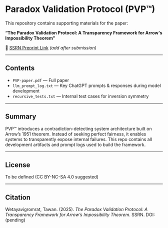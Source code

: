 # Paradox Validation Protocol (PVP™)

This repository contains supporting materials for the paper:

**“The Paradox Validation Protocol: A Transparency Framework for Arrow's Impossibility Theorem”**

📄 [SSRN Preprint Link]([https://ssrn.com/abstract/xxxxxxx](https://papers.ssrn.com/sol3/papers.cfm?abstract_id=5361685#paper-references-widget)) *(add after submission)*

---

## Contents

- `PVP-paper.pdf` — Full paper
- `llm_prompt_log.txt` — Key ChatGPT prompts & responses during model development
- `recursive_tests.txt` — Internal test cases for inversion symmetry

---

## Summary

PVP™ introduces a contradiction-detecting system architecture built on Arrow’s 1951 theorem. Instead of seeking perfect fairness, it enables systems to transparently expose internal failures. This repo contains all development artifacts and prompt logs used to build the framework.

---

## License

To be defined (CC BY-NC-SA 4.0 suggested)

---

## Citation

Wetayavigromrat, Tawan. (2025). *The Paradox Validation Protocol: A Transparency Framework for Arrow’s Impossibility Theorem*. SSRN. DOI: (pending)
